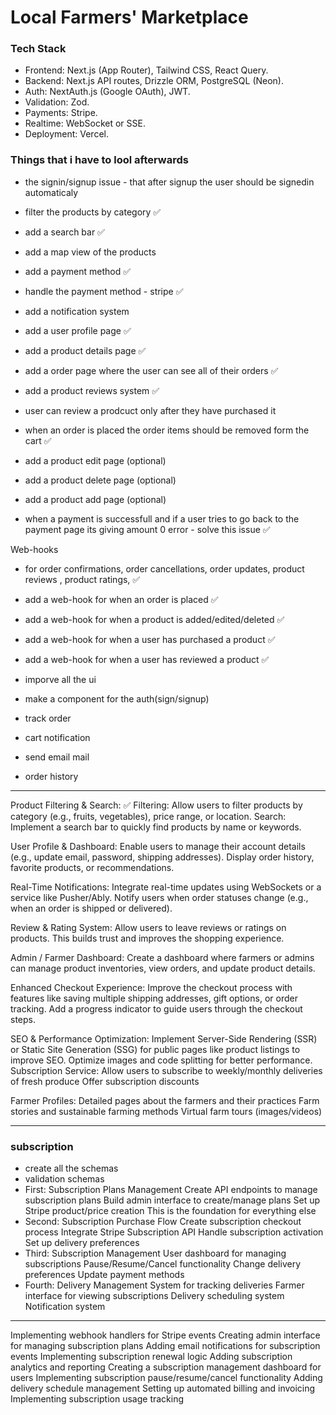 # Local Farmers' Marketplace

### Tech Stack
- Frontend: Next.js (App Router), Tailwind CSS, React Query.
- Backend: Next.js API routes, Drizzle ORM, PostgreSQL (Neon).
- Auth: NextAuth.js (Google OAuth), JWT.
- Validation: Zod.
- Payments: Stripe.
- Realtime: WebSocket or SSE.
- Deployment: Vercel.



### Things that i have to lool afterwards
- the signin/signup issue -  that after signup the user should be signedin automaticaly
- filter the products by category ✅
- add a search bar ✅
- add a map view of the products 
- add a payment method ✅
- handle the payment method - stripe ✅
- add a notification system 
- add a user profile page ✅
- add a product details page ✅
- add a order page where the user can see all of their orders ✅
- add a product reviews system ✅
- user can review a prodcuct only after they have purchased it


- when an order is placed the order items should be removed form the cart ✅

- add a product edit page (optional) 
- add a product delete page (optional)
- add a product add page (optional)

- when a payment is successfull and if a user tries to go back to the payment page its giving amount 0 error - solve this issue ✅

Web-hooks
- for order confirmations, order cancellations, order updates, product reviews , product ratings, ✅
- add a web-hook for when an order is placed ✅
- add a web-hook for when a product is added/edited/deleted ✅
- add a web-hook for when a user has purchased a product  ✅
- add a web-hook for when a user has reviewed a product ✅
 
- imporve all the ui
- make a component for the auth(sign/signup)
- track order
- cart notification
- send email mail 
- order history


----
Product Filtering & Search: ✅
Filtering: Allow users to filter products by category (e.g., fruits, vegetables), price range, or location.
Search: Implement a search bar to quickly find products by name or keywords.

User Profile & Dashboard:
Enable users to manage their account details (e.g., update email, password, shipping addresses).
Display order history, favorite products, or recommendations.

Real-Time Notifications:
Integrate real-time updates using WebSockets or a service like Pusher/Ably.
Notify users when order statuses change (e.g., when an order is shipped or delivered).

Review & Rating System:
Allow users to leave reviews or ratings on products.
This builds trust and improves the shopping experience.

Admin / Farmer Dashboard:
Create a dashboard where farmers or admins can manage product inventories, view orders, and update product details.

Enhanced Checkout Experience:
Improve the checkout process with features like saving multiple shipping addresses, gift options, or order tracking.
Add a progress indicator to guide users through the checkout steps.

SEO & Performance Optimization:
Implement Server-Side Rendering (SSR) or Static Site Generation (SSG) for public pages like product listings to improve SEO.
Optimize images and code splitting for better performance.
\
Subscription Service:
Allow users to subscribe to weekly/monthly deliveries of fresh produce
Offer subscription discounts

Farmer Profiles:
Detailed pages about the farmers and their practices
Farm stories and sustainable farming methods
Virtual farm tours (images/videos)



----------------
### subscription
- create all the schemas
- validation schemas
- First: Subscription Plans Management
Create API endpoints to manage subscription plans
Build admin interface to create/manage plans
Set up Stripe product/price creation
This is the foundation for everything else
- Second: Subscription Purchase Flow
Create subscription checkout process
Integrate Stripe Subscription API
Handle subscription activation
Set up delivery preferences
- Third: Subscription Management
User dashboard for managing subscriptions
Pause/Resume/Cancel functionality
Change delivery preferences
Update payment methods
- Fourth: Delivery Management
System for tracking deliveries
Farmer interface for viewing subscriptions
Delivery scheduling system
Notification system



----
Implementing webhook handlers for Stripe events
Creating admin interface for managing subscription plans
Adding email notifications for subscription events
Implementing subscription renewal logic
Adding subscription analytics and reporting
Creating a subscription management dashboard for users
Implementing subscription pause/resume/cancel functionality
Adding delivery schedule management
Setting up automated billing and invoicing
Implementing subscription usage tracking